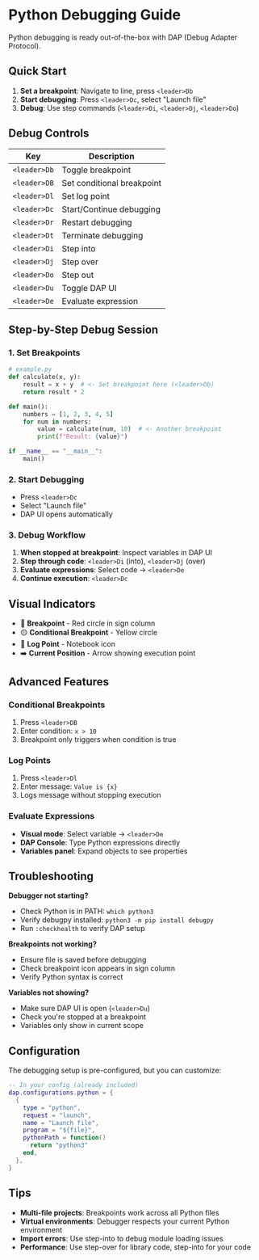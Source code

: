 # Python Debugging Guide

Python debugging is ready out-of-the-box with DAP (Debug Adapter Protocol).

## Quick Start

1. **Set a breakpoint**: Navigate to line, press `<leader>Db`
2. **Start debugging**: Press `<leader>Dc`, select "Launch file"
3. **Debug**: Use step commands (`<leader>Di`, `<leader>Dj`, `<leader>Do`)

## Debug Controls

| Key          | Description                |
| ------------ | -------------------------- |
| `<leader>Db` | Toggle breakpoint          |
| `<leader>DB` | Set conditional breakpoint |
| `<leader>Dl` | Set log point              |
| `<leader>Dc` | Start/Continue debugging   |
| `<leader>Dr` | Restart debugging          |
| `<leader>Dt` | Terminate debugging        |
| `<leader>Di` | Step into                  |
| `<leader>Dj` | Step over                  |
| `<leader>Do` | Step out                   |
| `<leader>Du` | Toggle DAP UI              |
| `<leader>De` | Evaluate expression        |

## Step-by-Step Debug Session

### 1. Set Breakpoints

```python
# example.py
def calculate(x, y):
    result = x + y  # <- Set breakpoint here (<leader>Db)
    return result * 2

def main():
    numbers = [1, 2, 3, 4, 5]
    for num in numbers:
        value = calculate(num, 10)  # <- Another breakpoint
        print(f"Result: {value}")

if __name__ == "__main__":
    main()
```

### 2. Start Debugging

- Press `<leader>Dc`
- Select "Launch file"
- DAP UI opens automatically

### 3. Debug Workflow

1. **When stopped at breakpoint**: Inspect variables in DAP UI
2. **Step through code**: `<leader>Di` (into), `<leader>Dj` (over)
3. **Evaluate expressions**: Select code → `<leader>De`
4. **Continue execution**: `<leader>Dc`

## Visual Indicators

- 🔴 **Breakpoint** - Red circle in sign column
- 🟡 **Conditional Breakpoint** - Yellow circle
- 📝 **Log Point** - Notebook icon
- ➡️ **Current Position** - Arrow showing execution point

## Advanced Features

### Conditional Breakpoints

1. Press `<leader>DB`
2. Enter condition: `x > 10`
3. Breakpoint only triggers when condition is true

### Log Points

1. Press `<leader>Dl`
2. Enter message: `Value is {x}`
3. Logs message without stopping execution

### Evaluate Expressions

- **Visual mode**: Select variable → `<leader>De`
- **DAP Console**: Type Python expressions directly
- **Variables panel**: Expand objects to see properties

## Troubleshooting

**Debugger not starting?**

- Check Python is in PATH: `which python3`
- Verify debugpy installed: `python3 -m pip install debugpy`
- Run `:checkhealth` to verify DAP setup

**Breakpoints not working?**

- Ensure file is saved before debugging
- Check breakpoint icon appears in sign column
- Verify Python syntax is correct

**Variables not showing?**

- Make sure DAP UI is open (`<leader>Du`)
- Check you're stopped at a breakpoint
- Variables only show in current scope

## Configuration

The debugging setup is pre-configured, but you can customize:

```lua
-- In your config (already included)
dap.configurations.python = {
  {
    type = "python",
    request = "launch",
    name = "Launch file",
    program = "${file}",
    pythonPath = function()
      return "python3"
    end,
  },
}
```

## Tips

- **Multi-file projects**: Breakpoints work across all Python files
- **Virtual environments**: Debugger respects your current Python environment
- **Import errors**: Use step-into to debug module loading issues
- **Performance**: Use step-over for library code, step-into for your code
